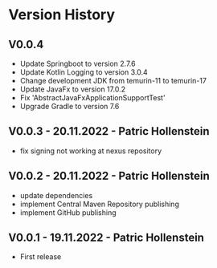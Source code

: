 # Version History

## V0.0.4

* Update Springboot to version 2.7.6
* Update Kotlin Logging to version 3.0.4
* Change development JDK from temurin-11 to temurin-17
* Update JavaFx to version 17.0.2
* Fix 'AbstractJavaFxApplicationSupportTest'
* Upgrade Gradle to version 7.6

## V0.0.3 - 20.11.2022 - Patric Hollenstein

* fix signing not working at nexus repository

## V0.0.2 - 20.11.2022 - Patric Hollenstein

* update dependencies
* implement Central Maven Repository publishing
* implement GitHub publishing

## V0.0.1 - 19.11.2022 - Patric Hollenstein

* First release
